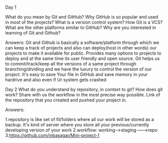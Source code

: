 Day 1

What do you mean by Git and GitHub?
Why GitHub is so popular and used in most of the projects?
What is a version control system? How Git is a VCS?
What are the other platforms similar to GitHub?
Why are you interested in learning of Git and Github?

Answers:
Git and Github is basically a software/platform through which we can keep a track of projects and also can deploy(host in other words) our projects to make it available for public.
Provides many options to projects to deploy and at the same time its user friendly and open source.
Git helps us to commit/track/keep all the versions of a same project through branching/dividing and we have the luxury to control the version of our project.
It's easy to save Your file in GitHub and save memory in your hardrive and also even if Ur system gets crashed 

Day 2
What do you understand by repository, in context to git?
How does git work? Share with us the workflow in the most precise way possible.
Link of the repository that you created and pushed your project in.

Answers:

1.repository is like set of fil/folders where all our work will be stored as a backup. It's kind of server where you store all your previous/currently developing version of your work
2.workflow: working-->staging--->repo
3.https://github.com/inbasagar/Mini-project-1
